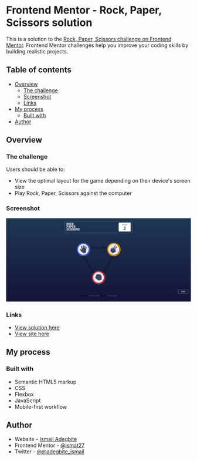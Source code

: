# Frontend Mentor - Rock, Paper, Scissors solution

This is a solution to the [Rock, Paper, Scissors challenge on Frontend Mentor](https://www.frontendmentor.io/challenges/rock-paper-scissors-game-pTgwgvgH). Frontend Mentor challenges help you improve your coding skills by building realistic projects. 

## Table of contents

- [Overview](#overview)
  - [The challenge](#the-challenge)
  - [Screenshot](#screenshot)
  - [Links](#links)
- [My process](#my-process)
  - [Built with](#built-with)
- [Author](#author)


## Overview

### The challenge

Users should be able to:

- View the optimal layout for the game depending on their device's screen size
- Play Rock, Paper, Scissors against the computer

### Screenshot

![](./screenshot.png)

### Links

- [View solution here](https://github.com/Ismat27/rock-paper-scisssors)
- [View site here](https://smartdev-rockpaperscissors.netlify.app/)

## My process

### Built with

- Semantic HTML5 markup
- CSS
- Flexbox
- JavaScript
- Mobile-first workflow

## Author

- Website - [Ismail Adegbite](https://github.com/ismat27)
- Frontend Mentor - [@ismat27](https://www.frontendmentor.io/profile/ismat27)
- Twitter - [@@adegbite_ismail](https://www.twitter.com/@adegbite_ismail)


